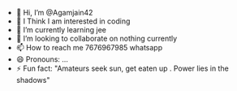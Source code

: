 - 👋 Hi, I’m @Agamjain42
- 👀 I Think I am interested in coding 
- 🌱 I’m currently learning jee
- 💞️ I’m looking to collaborate on nothing currently
- 📫 How to reach me 7676967985 whatsapp
- 😄 Pronouns: ...
- ⚡ Fun fact: "Amateurs seek sun, get eaten up . Power lies in the shadows"

<!---
Agamjain42/Agamjain42 is a ✨ special ✨ repository because its `README.md` (this file) appears on your GitHub profile.
You can click the Preview link to take a look at your changes.
--->

